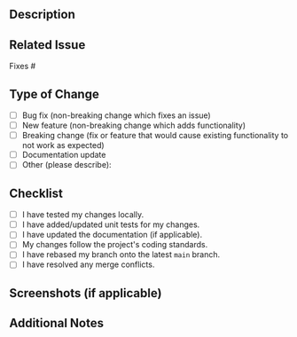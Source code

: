 <!-- Provide a general summary of your changes in the Title above -->

## Description
<!-- Describe your changes in detail. Include motivation and context if necessary. -->

## Related Issue
<!-- If this PR fixes or references an issue, mention it here. Use the format: Fixes #123 -->
Fixes #

## Type of Change
<!-- What type of change does your code introduce? Check the relevant box with an "x". -->
- [ ] Bug fix (non-breaking change which fixes an issue)
- [ ] New feature (non-breaking change which adds functionality)
- [ ] Breaking change (fix or feature that would cause existing functionality to not work as expected)
- [ ] Documentation update
- [ ] Other (please describe):

## Checklist
<!-- Go over the following points and check the ones that apply. -->
- [ ] I have tested my changes locally.
- [ ] I have added/updated unit tests for my changes.
- [ ] I have updated the documentation (if applicable).
- [ ] My changes follow the project's coding standards.
- [ ] I have rebased my branch onto the latest `main` branch.
- [ ] I have resolved any merge conflicts.

## Screenshots (if applicable)
<!-- Add screenshots to help explain your changes. -->

## Additional Notes
<!-- Add any additional notes or context about the pull request here. -->